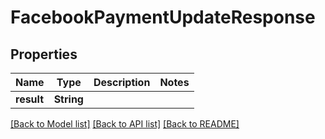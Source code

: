 # FacebookPaymentUpdateResponse

## Properties

Name | Type | Description | Notes
------------ | ------------- | ------------- | -------------
**result** | **String** |  | 

[[Back to Model list]](../README.md#documentation-for-models) [[Back to API list]](../README.md#documentation-for-api-endpoints) [[Back to README]](../README.md)


